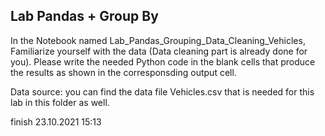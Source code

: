 ## Lab Pandas + Group By

In the Notebook named Lab_Pandas_Grouping_Data_Cleaning_Vehicles,  Familiarize yourself with the data (Data cleaning part is already done for you). Please write the needed Python code in the blank cells that produce the results as shown in the corresponsding output cell.

Data source: you can find the data file Vehicles.csv that is needed for this lab in this folder as well.


finish
 23.10.2021 15:13
 